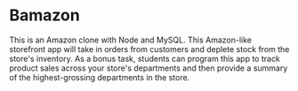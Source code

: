 # Bamazon
This is an Amazon clone with Node and MySQL. This Amazon-like storefront app will take in orders from customers and deplete stock from the store's inventory.  As a bonus task, students can program this app to track product sales across your store's departments and then provide a summary of the highest-grossing departments in the store.
